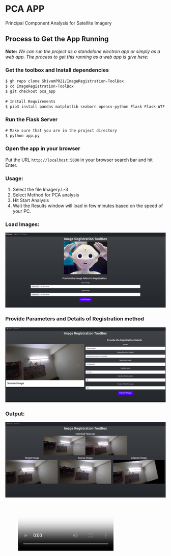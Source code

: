# PCA APP
Principal Component Analysis for Satellite Imagery

## Process to Get the App Running

**Note:** *We can run the project as a standalone electron app or simply as a web app. 
The process to get this running as a web app is give here:*

### Get the toolbox and Install dependencies
```shell
$ gh repo clone ShivamPR21/ImageRegistration-ToolBox
$ cd ImageRegistration-ToolBox
$ git checkout pca_app

# Install Requirements
$ pip3 install pandas matplotlib seaborn opencv-python Flask Flask-WTF
```

### Run the Flask Server
```shell
# Make sure that you are in the project directory
$ python app.py
```

### Open the app in your browser
Put the URL `http://localhost:5000` in your browser search bar and hit Enter.

### Usage:
1. Select the file Imagery.L-3
2. Select Method for PCA analysis
3. Hit Start Analysis
4. Wait the Results window will load in few minutes based on the speed of your PC.

### Load Images:
![Image details](docs/irtb_main.png)

### Provide Parameters and Details of Registration method
![Details](docs/registration.png)

### Output:
![Output 1](docs/results.png)

<figure class="video_container">
  <video controls="true" allowfullscreen="true" poster="docs/irtb_main.png">
    <source src="docs/gui-demo.mp4" type="video/mp4">
  </video>
</figure>